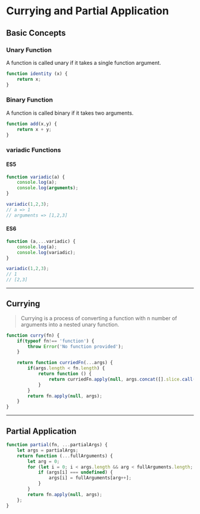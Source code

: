 # Currying and Partial Application

## Basic Concepts

### Unary Function

A function is called unary if it takes a single function argument.

```js
function identity (x) {
    return x;
}
```

### Binary Function

A function is called binary if it takes two arguments.

```js
function add(x,y) {
    return x + y;
}
```

### variadic Functions

#### ES5

```js
function variadic(a) {
    console.log(a);
    console.log(arguments);
}

variadic(1,2,3);
// a => 1
// arguments => [1,2,3]
```

#### ES6

```js
function (a,...variadic) {
    console.log(a);
    console.log(variadic);
}

variadic(1,2,3);
// 1
// [2,3]
```

---

## Currying

> Currying is a process of converting a function with n number of arguments into a nested unary function.

```js
function curry(fn) {
    if(typeof fn!== 'function') {
        throw Error('No function provided');
    }

    return function curriedFn(...args) {
        if(args.length < fn.length) {
            return function () {
                return curriedFn.apply(null, args.concat([].slice.call(arguments)));
            }
        }
        return fn.apply(null, args);
    }
}
```

---

## Partial Application

```js
function partial(fn, ...partialArgs) {
    let args = partialArgs;
    return function (...fullArguments) {
        let arg = 0;
        for (let i = 0; i < args.length && arg < fullArguments.length; i++) {
            if (args[i] === undefined) {
                args[i] = fullArguments[arg++];
            }
        }
        return fn.apply(null, args);
    };
}
```